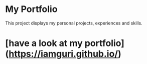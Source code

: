 # My Portfolio

This project displays my personal projects, experiences and skills.

# [have a look at my portfolio] (https://iamguri.github.io/)
